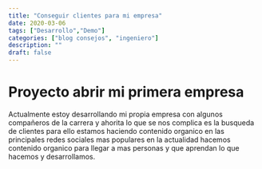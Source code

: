 ```yaml
---
title: "Conseguir clientes para mi empresa"
date: 2020-03-06
tags: ["Desarrollo","Demo"]
categories: ["blog consejos", "ingeniero"]
description: ""
draft: false
---
```

# Proyecto abrir mi primera empresa

Actualmente estoy desarrollando mi propia empresa con algunos compañeros de la carrera y ahorita lo que se nos complica es la busqueda de clientes para ello estamos haciendo contenido organico en las principales redes sociales mas populares en la actualidad hacemos contenido organico para llegar a mas personas y que aprendan lo que hacemos y desarrollamos.
 